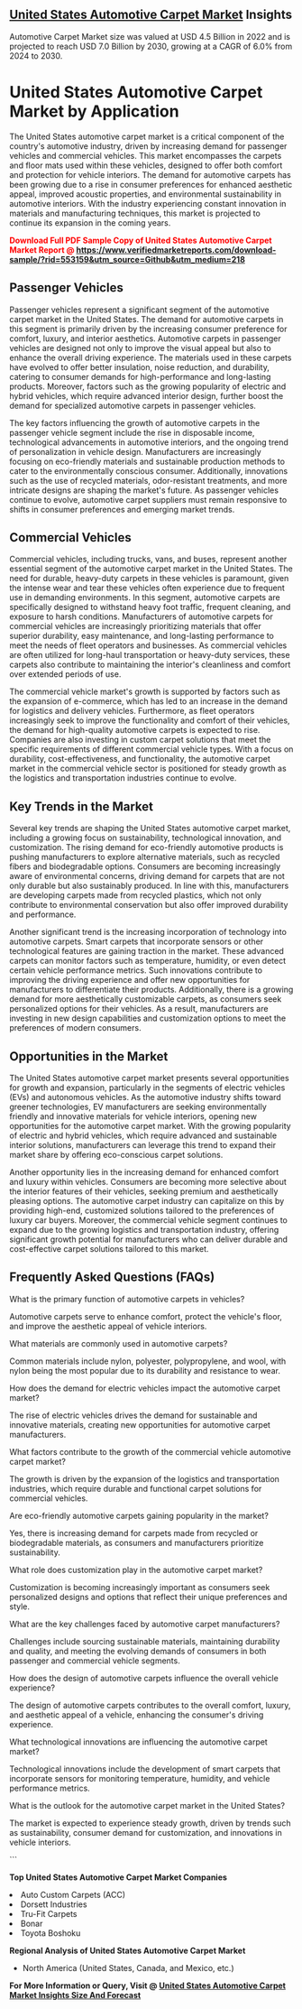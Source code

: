 <h2><a href="https://www.verifiedmarketreports.com/download-sample/?rid=553159&amp;utm_source=Github&amp;utm_medium=218" target="_blank">United States Automotive Carpet Market</a> Insights</h2><p>Automotive Carpet Market size was valued at USD 4.5 Billion in 2022 and is projected to reach USD 7.0 Billion by 2030, growing at a CAGR of 6.0% from 2024 to 2030.</p><p> <h1>United States Automotive Carpet Market by Application</h1> <p>The United States automotive carpet market is a critical component of the country's automotive industry, driven by increasing demand for passenger vehicles and commercial vehicles. This market encompasses the carpets and floor mats used within these vehicles, designed to offer both comfort and protection for vehicle interiors. The demand for automotive carpets has been growing due to a rise in consumer preferences for enhanced aesthetic appeal, improved acoustic properties, and environmental sustainability in automotive interiors. With the industry experiencing constant innovation in materials and manufacturing techniques, this market is projected to continue its expansion in the coming years. </p> <p><strong><p><span class=""><span style="color: #ff0000;"><strong>Download Full PDF Sample Copy of United States Automotive Carpet Market Report</strong> @ </span><a href="https://www.verifiedmarketreports.com/download-sample/?rid=553159&amp;utm_source=Github&amp;utm_medium=218" target="_blank">https://www.verifiedmarketreports.com/download-sample/?rid=553159&amp;utm_source=Github&amp;utm_medium=218</a></span></p></strong></p> <h2>Passenger Vehicles</h2> <p>Passenger vehicles represent a significant segment of the automotive carpet market in the United States. The demand for automotive carpets in this segment is primarily driven by the increasing consumer preference for comfort, luxury, and interior aesthetics. Automotive carpets in passenger vehicles are designed not only to improve the visual appeal but also to enhance the overall driving experience. The materials used in these carpets have evolved to offer better insulation, noise reduction, and durability, catering to consumer demands for high-performance and long-lasting products. Moreover, factors such as the growing popularity of electric and hybrid vehicles, which require advanced interior design, further boost the demand for specialized automotive carpets in passenger vehicles.</p> <p>The key factors influencing the growth of automotive carpets in the passenger vehicle segment include the rise in disposable income, technological advancements in automotive interiors, and the ongoing trend of personalization in vehicle design. Manufacturers are increasingly focusing on eco-friendly materials and sustainable production methods to cater to the environmentally conscious consumer. Additionally, innovations such as the use of recycled materials, odor-resistant treatments, and more intricate designs are shaping the market's future. As passenger vehicles continue to evolve, automotive carpet suppliers must remain responsive to shifts in consumer preferences and emerging market trends.</p> <h2>Commercial Vehicles</h2> <p>Commercial vehicles, including trucks, vans, and buses, represent another essential segment of the automotive carpet market in the United States. The need for durable, heavy-duty carpets in these vehicles is paramount, given the intense wear and tear these vehicles often experience due to frequent use in demanding environments. In this segment, automotive carpets are specifically designed to withstand heavy foot traffic, frequent cleaning, and exposure to harsh conditions. Manufacturers of automotive carpets for commercial vehicles are increasingly prioritizing materials that offer superior durability, easy maintenance, and long-lasting performance to meet the needs of fleet operators and businesses. As commercial vehicles are often utilized for long-haul transportation or heavy-duty services, these carpets also contribute to maintaining the interior's cleanliness and comfort over extended periods of use.</p> <p>The commercial vehicle market's growth is supported by factors such as the expansion of e-commerce, which has led to an increase in the demand for logistics and delivery vehicles. Furthermore, as fleet operators increasingly seek to improve the functionality and comfort of their vehicles, the demand for high-quality automotive carpets is expected to rise. Companies are also investing in custom carpet solutions that meet the specific requirements of different commercial vehicle types. With a focus on durability, cost-effectiveness, and functionality, the automotive carpet market in the commercial vehicle sector is positioned for steady growth as the logistics and transportation industries continue to evolve.</p> <h2>Key Trends in the Market</h2> <p>Several key trends are shaping the United States automotive carpet market, including a growing focus on sustainability, technological innovation, and customization. The rising demand for eco-friendly automotive products is pushing manufacturers to explore alternative materials, such as recycled fibers and biodegradable options. Consumers are becoming increasingly aware of environmental concerns, driving demand for carpets that are not only durable but also sustainably produced. In line with this, manufacturers are developing carpets made from recycled plastics, which not only contribute to environmental conservation but also offer improved durability and performance.</p> <p>Another significant trend is the increasing incorporation of technology into automotive carpets. Smart carpets that incorporate sensors or other technological features are gaining traction in the market. These advanced carpets can monitor factors such as temperature, humidity, or even detect certain vehicle performance metrics. Such innovations contribute to improving the driving experience and offer new opportunities for manufacturers to differentiate their products. Additionally, there is a growing demand for more aesthetically customizable carpets, as consumers seek personalized options for their vehicles. As a result, manufacturers are investing in new design capabilities and customization options to meet the preferences of modern consumers.</p> <h2>Opportunities in the Market</h2> <p>The United States automotive carpet market presents several opportunities for growth and expansion, particularly in the segments of electric vehicles (EVs) and autonomous vehicles. As the automotive industry shifts toward greener technologies, EV manufacturers are seeking environmentally friendly and innovative materials for vehicle interiors, opening new opportunities for the automotive carpet market. With the growing popularity of electric and hybrid vehicles, which require advanced and sustainable interior solutions, manufacturers can leverage this trend to expand their market share by offering eco-conscious carpet solutions.</p> <p>Another opportunity lies in the increasing demand for enhanced comfort and luxury within vehicles. Consumers are becoming more selective about the interior features of their vehicles, seeking premium and aesthetically pleasing options. The automotive carpet industry can capitalize on this by providing high-end, customized solutions tailored to the preferences of luxury car buyers. Moreover, the commercial vehicle segment continues to expand due to the growing logistics and transportation industry, offering significant growth potential for manufacturers who can deliver durable and cost-effective carpet solutions tailored to this market.</p> <h2>Frequently Asked Questions (FAQs)</h2> <p>What is the primary function of automotive carpets in vehicles?</p> <p>Automotive carpets serve to enhance comfort, protect the vehicle's floor, and improve the aesthetic appeal of vehicle interiors.</p> <p>What materials are commonly used in automotive carpets?</p> <p>Common materials include nylon, polyester, polypropylene, and wool, with nylon being the most popular due to its durability and resistance to wear.</p> <p>How does the demand for electric vehicles impact the automotive carpet market?</p> <p>The rise of electric vehicles drives the demand for sustainable and innovative materials, creating new opportunities for automotive carpet manufacturers.</p> <p>What factors contribute to the growth of the commercial vehicle automotive carpet market?</p> <p>The growth is driven by the expansion of the logistics and transportation industries, which require durable and functional carpet solutions for commercial vehicles.</p> <p>Are eco-friendly automotive carpets gaining popularity in the market?</p> <p>Yes, there is increasing demand for carpets made from recycled or biodegradable materials, as consumers and manufacturers prioritize sustainability.</p> <p>What role does customization play in the automotive carpet market?</p> <p>Customization is becoming increasingly important as consumers seek personalized designs and options that reflect their unique preferences and style.</p> <p>What are the key challenges faced by automotive carpet manufacturers?</p> <p>Challenges include sourcing sustainable materials, maintaining durability and quality, and meeting the evolving demands of consumers in both passenger and commercial vehicle segments.</p> <p>How does the design of automotive carpets influence the overall vehicle experience?</p> <p>The design of automotive carpets contributes to the overall comfort, luxury, and aesthetic appeal of a vehicle, enhancing the consumer's driving experience.</p> <p>What technological innovations are influencing the automotive carpet market?</p> <p>Technological innovations include the development of smart carpets that incorporate sensors for monitoring temperature, humidity, and vehicle performance metrics.</p> <p>What is the outlook for the automotive carpet market in the United States?</p> <p>The market is expected to experience steady growth, driven by trends such as sustainability, consumer demand for customization, and innovations in vehicle interiors.</p> ```</p><p><strong>Top United States Automotive Carpet Market Companies</strong></p><div data-test-id=""><p><li>Auto Custom Carpets (ACC)</li><li> Dorsett Industries</li><li> Tru-Fit Carpets</li><li> Bonar</li><li> Toyota Boshoku</li></p><div><strong>Regional Analysis of&nbsp;United States Automotive Carpet Market</strong></div><ul><li dir="ltr"><p dir="ltr">North America&nbsp;(United States, Canada, and Mexico, etc.)</p></li></ul><p><strong>For More Information or Query, Visit @&nbsp;</strong><strong><a href="https://www.verifiedmarketreports.com/product/automotive-carpet-market-size-and-forecast/?utm_source=Github&amp;utm_medium=218" target="_blank">United States Automotive Carpet Market Insights Size And Forecast</a></strong></p></div>
